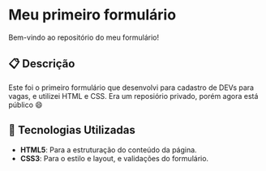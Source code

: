# Meu primeiro formulário

Bem-vindo ao repositório do meu formulário!

## 📋 Descrição

Este foi o primeiro formulário que desenvolvi para cadastro de DEVs para vagas, e utilizei HTML e CSS.
Era um reposiório privado, porém agora está público 😄

## 🔧 Tecnologias Utilizadas

- **HTML5**: Para a estruturação do conteúdo da página.
- **CSS3**: Para o estilo e layout, e validações do formulário.
